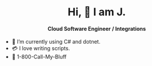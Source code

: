 <h1 align="center">Hi, 👋 I am J.</h1>
<h4 align="center">Cloud Software Engineer / Integrations</h4>

- :space_invader: I’m currently using C# and dotnet.
- :credit_card: I love writing scripts. 
- 📱 1-800-Call-My-Bluff

<!---
jchulsey/jchulsey is a ✨ special ✨ repository because its `README.md` (this file) appears on your GitHub profile.
You can click the Preview link to take a look at your changes.
--->
